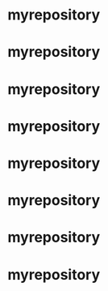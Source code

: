 # myrepository
# myrepository
# myrepository
# myrepository
# myrepository
# myrepository
# myrepository
# myrepository
